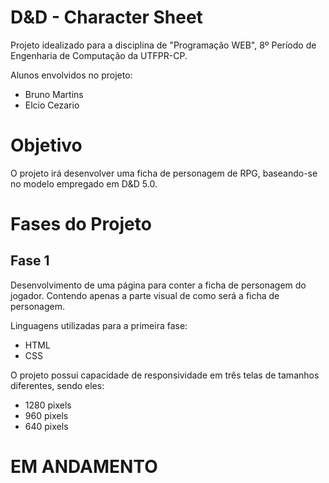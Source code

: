 # D&D - Character Sheet

Projeto idealizado para a disciplina de "Programação WEB", 8º Período de Engenharia de Computação da UTFPR-CP.

Alunos envolvidos no projeto:
* Bruno Martins
* Elcio Cezario

# Objetivo

O projeto irá desenvolver uma ficha de personagem de RPG, baseando-se no modelo empregado em D&D 5.0.

# Fases do Projeto

## Fase 1

Desenvolvimento de uma página para conter a ficha de personagem do jogador. Contendo apenas a parte visual de como será a ficha de personagem. 

Linguagens utilizadas para a primeira fase:
* HTML
* CSS

O projeto possui capacidade de responsividade em três telas de tamanhos diferentes, sendo eles:
* 1280 pixels
* 960 pixels
* 640 pixels

# EM ANDAMENTO

